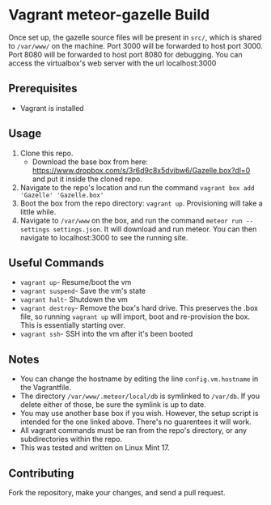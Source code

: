 Vagrant meteor-gazelle Build
============================
Once set up, the gazelle source files will be present in `src/`, which is shared to `/var/www/` on the machine.
Port 3000 will be forwarded to host port 3000.
Port 8080 will be forwarded to host port 8080 for debugging.
You can access the virtualbox's web server with the url localhost:3000

Prerequisites
-------------
* Vagrant is installed

Usage
-----
1.  Clone this repo.
    * Download the base box from here: https://www.dropbox.com/s/3r6d9c8x5dvibw6/Gazelle.box?dl=0 and put it inside the cloned repo.
2.  Navigate to the repo's location and run the command `vagrant box add 'Gazelle' 'Gazelle.box'`
2.  Boot the box from the repo directory: `vagrant up`. Provisioning will take a little while.
3.  Navigate to `/var/www` on the box, and run the command `meteor run --settings settings.json`. It will download and run meteor. You can then navigate
    to localhost:3000 to see the running site. 

Useful Commands
---------------
* `vagrant up`- Resume/boot the vm
* `vagrant suspend`- Save the vm's state
* `vagrant halt`- Shutdown the vm
* `vagrant destroy`- Remove the box's hard drive. This preserves the .box file, so running `vagrant up` will import, boot and re-provision the box. This is essentially
starting over.
* `vagrant ssh`- SSH into the vm after it's been booted

Notes
-----
* You can change the hostname by editing the line `config.vm.hostname` in the Vagrantfile.
* The directory `/var/www/.meteor/local/db` is symlinked to `/var/db`. If you delete either of those, be sure the symlink is up to date.
* You may use another base box if you wish. However, the setup script is intended for the one linked above. There's no guarentees it will work.
* All vagrant commands must be ran from the repo's directory, or any subdirectories within the repo.
* This was tested and written on Linux Mint 17.

Contributing
------------
Fork the repository, make your changes, and send a pull request.
